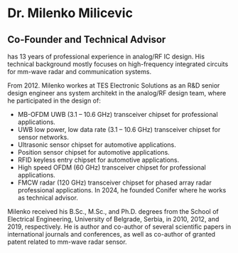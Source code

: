 # Dr. Milenko Milicevic 
## Co-Founder and Technical Advisor
has 13 years of professional experience in analog/RF IC design. His technical background mostly focuses on high-frequency integrated circuits for mm-wave radar and communication systems.

From 2012. Milenko workes at TES Electronic Solutions as an R&D senior design engineer ans system architekt in the analog/RF design team, where he participated in the design of:
- MB-OFDM UWB (3.1 – 10.6 GHz) transceiver chipset for professional applications.
- UWB low power, low data rate (3.1 – 10.6 GHz) transceiver chipset for sensor networks.
- Ultrasonic sensor chipset for automotive applications.
- Position sensor chipset for automotive applications.
- RFID keyless entry chipset for automotive applications.
- High speed OFDM (60 GHz) transceiver chipset for professional applications.
- FMCW radar (120 GHz) transceiver chipset for phased array radar professional applications.
In 2024, he founded Conifer where he works as technical advisor.

Milenko received his B.Sc., M.Sc., and Ph.D. degrees from the School of Electrical Engineering, University of Belgrade, Serbia, in 2010, 2012, and 2019, respectively. He is author and co-author of several scientific papers in international journals and conferences, as well as co-author of granted patent related to mm-wave radar sensor.
